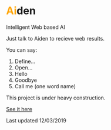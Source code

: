<h1><span style="color: orange">Ai</span>den</h1>
Intelligent Web based AI


Just talk to Aiden to recieve web results.

You can say:

1. Define...
2. Open...
3. Hello
4. Goodbye
5. Call me (one word name)

This project is under heavy construction.

[See it here](https://ethanzonecoding.github.io/AiDen/)

Last updated 12/03/2019
